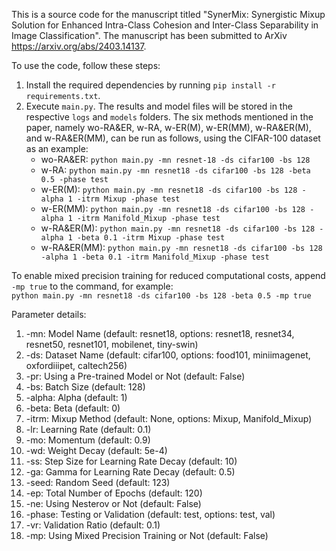 This is a source code for the manuscript titled "SynerMix: Synergistic Mixup Solution for Enhanced Intra-Class Cohesion and Inter-Class Separability in Image Classification". The manuscript has been submitted to ArXiv https://arxiv.org/abs/2403.14137.  
  
To use the code, follow these steps:  
1. Install the required dependencies by running `pip install -r requirements.txt`.  
2. Execute `main.py`. The results and model files will be stored in the respective `logs` and `models` folders. The six methods mentioned in the paper, namely wo-RA&ER, w-RA, w-ER(M), w-ER(MM), w-RA&ER(M), and w-RA&ER(MM), can be run as follows, using the CIFAR-100 dataset as an example:  
   - wo-RA&ER: `python main.py -mn resnet-18 -ds cifar100 -bs 128`  
   - w-RA: `python main.py -mn resnet18 -ds cifar100 -bs 128 -beta 0.5 -phase test`  
   - w-ER(M): `python main.py -mn resnet18 -ds cifar100 -bs 128 -alpha 1 -itrm Mixup -phase test`  
   - w-ER(MM): `python main.py -mn resnet18 -ds cifar100 -bs 128 -alpha 1 -itrm Manifold_Mixup -phase test`  
   - w-RA&ER(M): `python main.py -mn resnet18 -ds cifar100 -bs 128 -alpha 1 -beta 0.1 -itrm Mixup -phase test`  
   - w-RA&ER(MM): `python main.py -mn resnet18 -ds cifar100 -bs 128 -alpha 1 -beta 0.1 -itrm Manifold_Mixup -phase test`  

To enable mixed precision training for reduced computational costs, append `-mp true` to the command, for example:  
`python main.py -mn resnet18 -ds cifar100 -bs 128 -beta 0.5 -mp true`  
  
Parameter details:  
1. -mn: Model Name (default: resnet18, options: resnet18, resnet34, resnet50, resnet101, mobilenet, tiny-swin)  
2. -ds: Dataset Name (default: cifar100, options: food101, miniimagenet, oxfordiiipet, caltech256)  
3. -pr: Using a Pre-trained Model or Not (default: False)  
4. -bs: Batch Size (default: 128)  
5. -alpha: Alpha (default: 1)  
6. -beta: Beta (default: 0)  
7. -itrm: Mixup Method (default: None, options: Mixup, Manifold_Mixup)  
8. -lr: Learning Rate (default: 0.1)  
9. -mo: Momentum (default: 0.9)  
10. -wd: Weight Decay (default: 5e-4)  
11. -ss: Step Size for Learning Rate Decay (default: 10)  
12. -ga: Gamma for Learning Rate Decay (default: 0.5)  
13. -seed: Random Seed (default: 123)  
14. -ep: Total Number of Epochs (default: 120)  
15. -ne: Using Nesterov or Not (default: False)  
16. -phase: Testing or Validation (default: test, options: test, val)  
17. -vr: Validation Ratio (default: 0.1)  
18. -mp: Using Mixed Precision Training or Not (default: False)  
